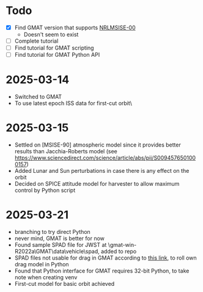 # Todo
- [X] Find GMAT version that supports [NRLMSISE-00](https://en.wikipedia.org/wiki/NRLMSISE-00)
  - Doesn't seem to exist
- [ ] Complete tutorial
- [ ] Find tutorial for GMAT scripting
- [ ] Find tutorial for GMAT Python API

# 2025-03-14
- Switched to GMAT
- To use latest epoch ISS data for first-cut orbit\

# 2025-03-15
- Settled on [MSISE-90] atmospheric model since it provides better results than Jacchia-Roberts model (see https://www.sciencedirect.com/science/article/abs/pii/S0094576501000157)
- Added Lunar and Sun perturbations in case there is any effect on the orbit
- Decided on SPICE attitude model for harvester to allow maximum control by Python script

# 2025-03-21
- branching to try direct Python
- never mind, GMAT is better for now
- Found sample SPAD file for JWST at \gmat-win-R2022a\GMAT\data\vehicle\spad, added to repo
- SPAD files not usable for drag in GMAT according to [this link](https://docs.google.com/document/d/1tL2fp7NzYW6DZW6qtb0pLZYqV5YRxLy8AskRScsVRoM/edit?tab=t.0), to roll own drag model in Python
- Found that Python interface for GMAT requires 32-bit Python, to take note when creating venv
- First-cut model for basic orbit achieved